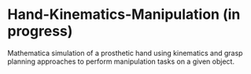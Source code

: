 # Hand-Kinematics-Manipulation (in progress)
Mathematica simulation of a prosthetic hand using kinematics and grasp planning approaches to perform manipulation tasks on a given object.
